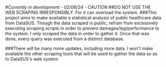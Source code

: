 #*Currently in development - 02/06/24 - CAUTION*
##DO NOT USE THE WEB SCRAPING IRRESPONSIBLY. For it can overload the system.
###This project aims to make available a statistical analysis of public healthcare data from DataSUS. Though the data scraped is public, refrain from excessively executing scraping scripts in order to prevent damages/lag/performance to the system. I only scraped the data in order to gather it. Once that was done, every query was executed from a distinct database.

###There will be many more updates, including more data. I won't make available the other scraping tools that will be used to gather the data so as to DataSUS's web system
